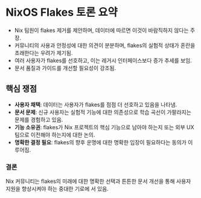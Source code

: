 # NixOS Flakes 토론 요약

- Nix 팀원이 flakes 제거를 제안하며, 데이터에 따르면 이것이 바람직하지 않다는 주장.
- 커뮤니티의 사용과 안정성에 대한 의견이 분분하며, flakes의 실험적 상태가 혼란을 초래한다는 우려가 제기됨.
- 여러 사용자가 flakes를 선호하고, 이는 레거시 인터페이스보다 증가 추세를 보임.
- 문서 품질과 가이드를 개선할 필요성이 강조됨.

## 핵심 쟁점

- **사용자 채택**: 데이터는 사용자가 flakes를 점점 더 선호하고 있음을 나타냄.
- **문서 문제**: 신규 사용자는 실험적 기능에 대한 의존성으로 학습 곡선이 가팔라지는 문제를 경험하고 있음.
- **기능 소유권**: flakes가 Nix 프로젝트의 핵심 기능으로 남아야 하는지 또는 외부 UX 팀으로 이전해야 하는지에 대한 논의.
- **명확한 결정 필요**: flakes의 향후 운명에 대한 명확한 입장이 필요하다는 동의가 이루어짐.

### 결론

Nix 커뮤니티는 flakes의 미래에 대한 명확한 선택과 튼튼한 문서 개선을 통해 사용자 지원을 향상시켜야 하는 중대한 기로에 서 있음.